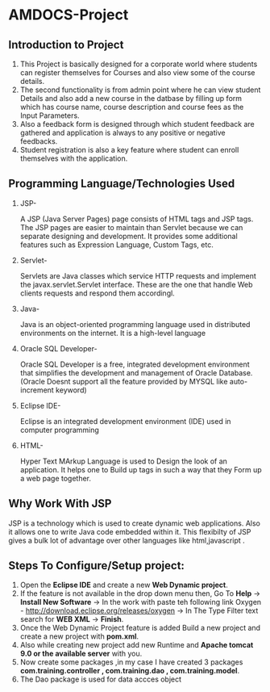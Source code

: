 # AMDOCS-Project

## Introduction to Project

1. This Project is basically designed for a corporate world where students can register themselves for Courses and also view some of the course details.
2. The second functionality is from admin point where he can view student Details and also add a new course in the datbase by filling up form which has course name, course description and course fees as the Input Parameters.
3. Also a feedback form is designed through which student feedback are gathered and application is always to any positive or negative feedbacks.
4. Student registration is also a key feature where student can enroll themselves with the application.

## Programming Language/Technologies Used

1. JSP- 

      A JSP (Java Server Pages) page consists of HTML tags and JSP tags. The JSP pages are easier to maintain than Servlet because we can separate designing and development. It provides some additional features such as Expression Language, Custom Tags, etc.

2. Servlet- 

      Servlets are Java classes which service HTTP requests and implement the javax.servlet.Servlet interface. These are the one that handle Web clients requests and respond them accordingl. 

3. Java-

      Java is an object-oriented programming language used in distributed environments on the internet. It is a high-level language

4. Oracle SQL Developer-

      Oracle SQL Developer is a free, integrated development environment that simplifies the development and management of Oracle Database.(Oracle Doesnt support all the feature provided by MYSQL like auto-increment keyword)

5. Eclipse IDE-

      Eclipse is an integrated development environment (IDE) used in computer programming

6. HTML-

      Hyper Text MArkup Language is used to Design the look of an application. It helps one to Build up tags in such a way that they Form up a web page together.

## Why Work With JSP 

JSP is a technology which is used to create dynamic web applications. Also it allows one to write Java code embedded within it. This flexibilty of JSP gives a bulk lot of advantage over other languages like html,javascript .

## Steps To Configure/Setup project:

1. Open the **Eclipse IDE** and create a new **Web Dynamic project**.
2. If the feature is not available in the drop down menu then, Go To **Help** -> **Install New Software** -> In the work with paste teh following link Oxygen - http://download.eclipse.org/releases/oxygen -> In The Type Filter text search for **WEB XML** -> **Finish**.
3. Once the Web Dynamic Project feature is added Build a new project and create a new project with **pom.xml**.
4. Also while creating new project add new Runtime and **Apache tomcat 9.0 or the available server** with you.
5. Now create some packages ,in my case I have created 3 packages **com.training.controller , com.training.dao , com.training.model**.
6. The Dao package is used for data accces object
